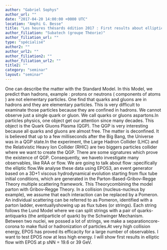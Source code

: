 ```yaml
---
author: "Gabriel Sophys"
author_url: ""
date: "2017-04-20 14:00:00 +0000 UTC"
location: "Amphi G. Besse"
title: "Les heures thésards édition 2017 : First results about elliptic flow with a unified approach at RHIC energies"
author_filiation: "Subatech (groupe Théorie)"
author_filiation_url: ""
type: "spécialisé"
author2: ""
author_url2: ""
author_filiation2: ""
author_filiation_url2: ""
title2: ""
category: "seminar" 
layout: "seminar"
---
```

One can describe the matter with the Standard Model. In this Model, we predict than hadrons, example : protons or neutrons ( components of atoms ) are not elementary particles. One find that quarks and gluons are in hadrons and they are elementary particles. This is very difficult to examinate those particles because they are confined in hadrons. We cannot observe just a single quark or gluon. We call quarks or gluons aspartons.In particles physics, one object get our attention since many decades. This object is the Quark Gluons Plasma (QGP). The QGP is very interesting because all quarks and gluons are almost free. The matter is deconfined. It is believed that up to a few milliseconds after the Big Bang, the Universe was in a QGP state.In the experiment, the Large Hadron Collider (LHC) and the Relativistic Heavy Ion Collider (RHIC) are two biggers particles collider where we want to create the QGP. There are some signatures which prove the existence of QGP. Consequently, we haveto investigate many observables, like RAA or flow. We are going to talk about flow :specifically the elliptic flow.We analyse these data using EPOS3, an event generator based on a 3D+1 viscous hydrodynamical evolution starting from flux tube initial conditions, which are generated in the Parton-Based-Gribov-Regge Theory multiple scattering framework. This Theorycombining the model parton with Gribov-Regge Theory. In a collision (nucleus-nucleus by example), we assume that each interaction can be replaced by a Pomeron. An individual scattering can be referred to as Pomeron, identified with a parton ladder, eventuallyshowing up as flux tubes (or strings). Each string follows the Lund Model where we can split strings with a pair of quarks-antiquarks (the antiparticle of quark) by the Schwinger Mechanism. Between two nuclei, we possed a lot of strings, we make a separationcore-corona to make fluid or hadronization of particles.At very high collision energy, EPOS has proved its efficacity for a large number of observables. I want to test EPOS now at less high energy. I will show first results in elliptic flow with EPOS at p sNN = 19.6 or 39 GeV.
